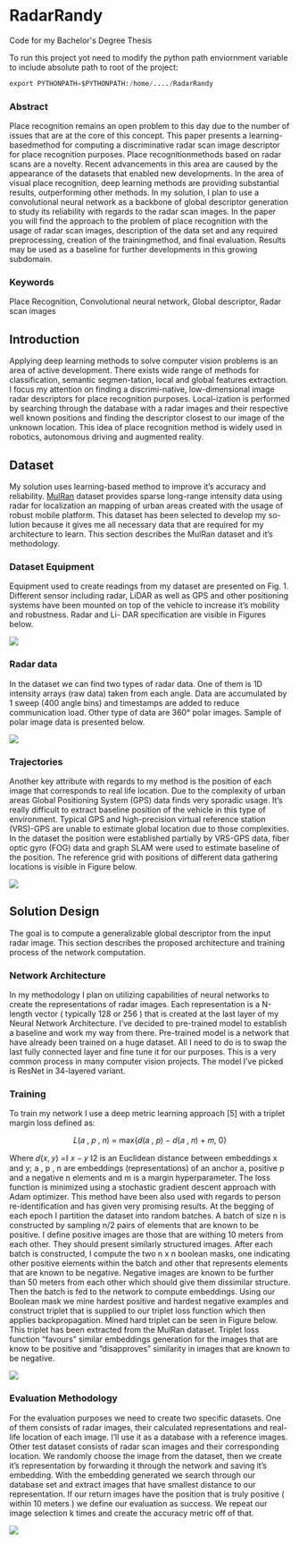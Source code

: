 # RadarRandy
Code for my Bachelor's Degree Thesis

To run this project yot need to modify the python path enviornment variable to include absolute path to root of the project:

```python
export PYTHONPATH=$PYTHONPATH:/home/..../RadarRandy
```

### Abstract

Place recognition remains an open problem to this day due to the number of
issues that are at the core of this concept. This paper presents a learning-basedmethod for
computing a discriminative radar scan image descriptor for place recognition purposes.
Place recognitionmethods based on radar scans are a novelty. Recent advancements in
this area are caused by the appearance of the datasets that enabled new developments.
In the area of visual place recognition, deep learning methods are providing substantial
results, outperforming other methods. In my solution, I plan to use a convolutional neural
network as a backbone of global descriptor generation to study its reliability with regards
to the radar scan images. In the paper you will find the approach to the problem of
place recognition with the usage of radar scan images, description of the data set and any
required preprocessing, creation of the trainingmethod, and final evaluation. Results may
be used as a baseline for further developments in this growing subdomain.

### Keywords
Place Recognition, Convolutional neural network, Global descriptor, Radar
scan images

## Introduction
Applying deep learning methods to solve computer vision problems is an area of active development. There exists wide range of methods for classification, semantic segmen-tation, local and global features extraction. I focus my attention on finding a discrimi-native, low-dimensional image radar descriptors for place recognition purposes. Local-ization is performed by searching through the database with a radar images and their respective well known positions and finding the descriptor closest to our image of the unknown location. This idea of place recognition method is widely used in robotics, autonomous driving and augmented reality.

## Dataset

My solution uses learning-based method to improve it’s accuracy and reliability. [MulRan](https://sites.google.com/view/mulran-pr/home) dataset provides sparse long-range intensity data using radar for localization an mapping of urban areas created with the usage of robust mobile platform. This dataset has been selected to develop my so-lution because it gives me all necessary data that are required for my architecture to learn. This section describes the MulRan dataset and it’s methodology.

### Dataset Equipment

Equipment used to create readings from my dataset are presented on Fig. 1. Different
sensor including radar, LiDAR as well as GPS and other positioning systems have been
mounted on top of the vehicle to increase it’s mobility and robustness. Radar and Li-
DAR specification are visible in Figures below.

![](https://github.com/Szuumii/RadarRandy/blob/main/images/mobile-platform.PNG)


### Radar data

In the dataset we can find two types of radar data. One of them is 1D intensity arrays
(raw data) taken from each angle. Data are accumulated by 1 sweep (400 angle bins)
and timestamps are added to reduce communication load. Other type of data are 360°
polar images. Sample of polar image data is presented below.

![](https://github.com/Szuumii/RadarRandy/blob/main/images/polarExample.png)

### Trajectories

Another key attribute with regards to my method is the position of each image that
corresponds to real life location. Due to the complexity of urban areas Global Positioning
System (GPS) data finds very sporadic usage. It’s really difficult to extract baseline
position of the vehicle in this type of environment. Typical GPS and high-precision
virtual reference station (VRS)-GPS are unable to estimate global location due to those
complexities. In the dataset the position were established partially by VRS-GPS data,
fiber optic gyro (FOG) data and graph SLAM were used to estimate baseline of the
position. The reference grid with positions of different data gathering locations is visible
in Figure below.

![](https://github.com/Szuumii/RadarRandy/blob/main/images/position-grid.PNG)

## Solution Design

The goal is to compute a generalizable global descriptor from the input radar image.
This section describes the proposed architecture and training process of the network
computation.

### Network Architecture
In my methodology I plan on utilizing capabilities of neural networks to create the representations
of radar images. Each representation is a N-length vector ( typically 128
or 256 ) that is created at the last layer of my Neural Network Architecture. I’ve decided
to pre-trained model to establish a baseline and work my way from there. Pre-trained
model is a network that have already been trained on a huge dataset. All I need to do is
to swap the last fully connected layer and fine tune it for our purposes. This is a very
common process in many computer vision projects. The model I’ve picked is ResNet in 34-layered variant.

### Training

To train my network I use a deep metric learning approach [5] with a triplet
margin loss defined as:
<center>
𝐿(𝑎 , 𝑝 , 𝑛) = max⁡{𝑑(𝑎 , 𝑝) − ⁡𝑑(𝑎 , 𝑛) + 𝑚, 0}
</center>

Where 𝑑(𝑥, 𝑦) =⁡∥ 𝑥 − 𝑦 ∥2 is an Euclidean distance between embeddings x and y; a ,
p , n are embeddings (representations) of an anchor a, positive p and a negative n elements
and m is a margin hyperparameter. The loss function is minimized using a stochastic gradient descent approach with Adam optimizer. This method have been also used with regards to person re-identification and has given
very promising results. At the begging of each epoch I partition the dataset into random
batches. A batch of size n is constructed by sampling n/2 pairs of elements that are
known to be positive. I define positive images are those that are withing 10 meters from
each other. They should present similarly structured images. After each batch is constructed,
I compute the two n x n boolean masks, one indicating other positive elements
within the batch and other that represents elements that are known to be negative. Negative
images are known to be further than 50 meters from each other which should give
them dissimilar structure. Then the batch is fed to the network to compute embeddings.
Using our Boolean mask we mine hardest positive and hardest negative examples and
construct triplet that is supplied to our triplet loss function which then applies backpropagation.
Mined hard triplet can be seen in Figure below. This triplet has been extracted
from the MulRan dataset. Triplet loss function “favours” similar embeddings generation
for the images that are know to be positive and “disapproves” similarity in images
that are known to be negative.

![](https://github.com/Szuumii/RadarRandy/blob/main/images/learning-triplet.png)

### Evaluation Methodology

For the evaluation purposes we need to create two specific datasets. One of them consists
of radar images, their calculated representations and real-life location of each image.
I’ll use it as a database with a reference images. Other test dataset consists of radar
scan images and their corresponding location. We randomly choose the image from the
dataset, then we create it’s representation by forwarding it through the network and
saving it’s embedding. With the embedding generated we search through our database
set and extract images that have smallest distance to our representation. If our return
images have the position that is truly positive ( within 10 meters ) we define our evaluation
as success. We repeat our image selection k times and create the accuracy metric
off of that.

![](https://github.com/Szuumii/RadarRandy/blob/main/images/location-method.PNG)